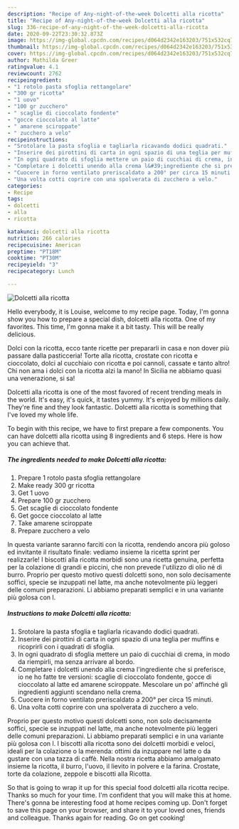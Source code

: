 ```yaml
---
description: "Recipe of Any-night-of-the-week Dolcetti alla ricotta"
title: "Recipe of Any-night-of-the-week Dolcetti alla ricotta"
slug: 336-recipe-of-any-night-of-the-week-dolcetti-alla-ricotta
date: 2020-09-22T23:30:32.873Z
image: https://img-global.cpcdn.com/recipes/d064d2342e163203/751x532cq70/dolcetti-alla-ricotta-recipe-main-photo.jpg
thumbnail: https://img-global.cpcdn.com/recipes/d064d2342e163203/751x532cq70/dolcetti-alla-ricotta-recipe-main-photo.jpg
cover: https://img-global.cpcdn.com/recipes/d064d2342e163203/751x532cq70/dolcetti-alla-ricotta-recipe-main-photo.jpg
author: Mathilda Greer
ratingvalue: 4.1
reviewcount: 2762
recipeingredient:
- "1 rotolo pasta sfoglia rettangolare"
- "300 gr ricotta"
- "1 uovo"
- "100 gr zucchero"
- " scaglie di cioccolato fondente"
- "gocce cioccolato al latte"
- " amarene sciroppate"
- " zucchero a velo"
recipeinstructions:
- "Srotolare la pasta sfoglia e tagliarla ricavando dodici quadrati."
- "Inserire dei pirottini di carta in ogni spazio di una teglia per muffins e ricoprirli con i quadrati di sfoglia."
- "In ogni quadrato di sfoglia mettere un paio di cucchiai di crema, in modo da riempirli, ma senza arrivare al bordo."
- "Completare i dolcetti unendo alla crema l&#39;ingrediente che si preferisce, io ne ho fatte tre versioni: scaglie di cioccolato fondente, gocce di cioccolato al latte ed amarene sciroppate. Mescolare un po&#39; affinché gli ingredienti aggiunti scendano nella crema."
- "Cuocere in forno ventilato preriscaldato a 200° per circa 15 minuti."
- "Una volta cotti coprire con una spolverata di zucchero a velo."
categories:
- Recipe
tags:
- dolcetti
- alla
- ricotta

katakunci: dolcetti alla ricotta 
nutrition: 266 calories
recipecuisine: American
preptime: "PT18M"
cooktime: "PT30M"
recipeyield: "3"
recipecategory: Lunch

---
```



![Dolcetti alla ricotta](https://img-global.cpcdn.com/recipes/d064d2342e163203/751x532cq70/dolcetti-alla-ricotta-recipe-main-photo.jpg)

Hello everybody, it is Louise, welcome to my recipe page. Today, I'm gonna show you how to prepare a special dish, dolcetti alla ricotta. One of my favorites. This time, I'm gonna make it a bit tasty. This will be really delicious.

Dolci con la ricotta, ecco tante ricette per prepararli in casa e non dover più passare dalla pasticceria! Torte alla ricotta, crostate con ricotta e cioccolato, dolci al cucchiaio con ricotta e poi cannoli, cassate e tanto altro! Chi non ama i dolci con la ricotta alzi la mano! In Sicilia ne abbiamo quasi una venerazione, si sa!

Dolcetti alla ricotta is one of the most favored of recent trending meals in the world. It's easy, it's quick, it tastes yummy. It's enjoyed by millions daily. They're fine and they look fantastic. Dolcetti alla ricotta is something that I've loved my whole life.


To begin with this recipe, we have to first prepare a few components. You can have dolcetti alla ricotta using 8 ingredients and 6 steps. Here is how you can achieve that.

<!--inarticleads1-->

##### The ingredients needed to make Dolcetti alla ricotta:

1. Prepare 1 rotolo pasta sfoglia rettangolare
1. Make ready 300 gr ricotta
1. Get 1 uovo
1. Prepare 100 gr zucchero
1. Get  scaglie di cioccolato fondente
1. Get gocce cioccolato al latte
1. Take  amarene sciroppate
1. Prepare  zucchero a velo


In questa variante saranno farciti con la ricotta, rendendo ancora più goloso ed invitante il risultato finale: vediamo insieme la ricetta sprint per realizzarle! I biscotti alla ricotta morbidi sono una ricetta genuina, perfetta per la colazione di grandi e piccini, che non prevede l&#39;utilizzo di olio né di burro. Proprio per questo motivo questi dolcetti sono, non solo decisamente soffici, specie se inzuppati nel latte, ma anche notevolmente più leggeri delle comuni preparazioni. Li abbiamo preparati semplici e in una variante più golosa con l. 

<!--inarticleads2-->

##### Instructions to make Dolcetti alla ricotta:

1. Srotolare la pasta sfoglia e tagliarla ricavando dodici quadrati.
1. Inserire dei pirottini di carta in ogni spazio di una teglia per muffins e ricoprirli con i quadrati di sfoglia.
1. In ogni quadrato di sfoglia mettere un paio di cucchiai di crema, in modo da riempirli, ma senza arrivare al bordo.
1. Completare i dolcetti unendo alla crema l&#39;ingrediente che si preferisce, io ne ho fatte tre versioni: scaglie di cioccolato fondente, gocce di cioccolato al latte ed amarene sciroppate. Mescolare un po&#39; affinché gli ingredienti aggiunti scendano nella crema.
1. Cuocere in forno ventilato preriscaldato a 200° per circa 15 minuti.
1. Una volta cotti coprire con una spolverata di zucchero a velo.


Proprio per questo motivo questi dolcetti sono, non solo decisamente soffici, specie se inzuppati nel latte, ma anche notevolmente più leggeri delle comuni preparazioni. Li abbiamo preparati semplici e in una variante più golosa con l. I biscotti alla ricotta sono dei dolcetti morbidi e veloci, ideali per la colazione o la merenda: ottimi da inzuppare nel latte o da gustare con una tazza di caffè. Nella nostra ricetta abbiamo amalgamato insieme la ricotta, il burro, l&#39;uovo, il lievito in polvere e la farina. Crostate, torte da colazione, zeppole e biscotti alla Ricotta. 

So that is going to wrap it up for this special food dolcetti alla ricotta recipe. Thanks so much for your time. I'm confident that you will make this at home. There's gonna be interesting food at home recipes coming up. Don't forget to save this page on your browser, and share it to your loved ones, friends and colleague. Thanks again for reading. Go on get cooking!
